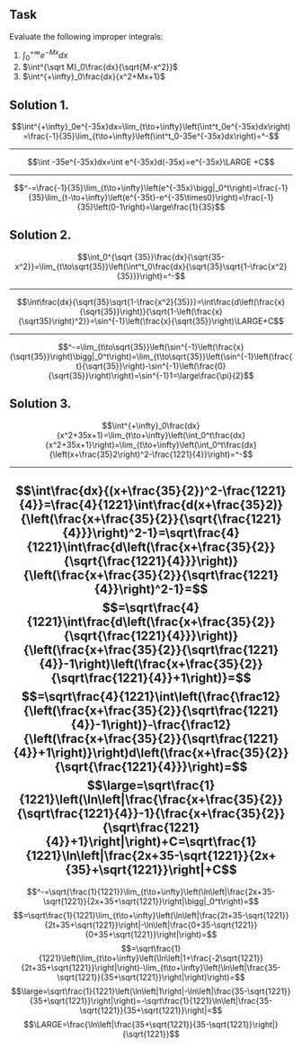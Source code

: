 ## Task
Evaluate the following improper integrals:
1. $\int^{+\infty}_0 e^{-Mx}dx$
2. $\int^{\sqrt M}_0\frac{dx}{\sqrt{M-x^2}}$
3. $\int^{+\infty}_0\frac{dx}{x^2+Mx+1}$
## Solution 1.
$$\int^{+\infty}_0e^{-35x}dx=\lim_{t\to+\infty}\left(\int^t_0e^{-35x}dx\right)=\frac{-1}{35}\lim_{t\to+\infty}\left(\int^t_0-35e^{-35x}dx\right)=^-$$

---
$$\int -35e^{-35x}dx=\int e^{-35x}d(-35x)=e^{-35x}\LARGE +C$$

---
$$^-=\frac{-1}{35}\lim_{t\to+\infty}\left(e^{-35x}\bigg|_0^t\right)=\frac{-1}{35}\lim_{t-\to+\infty}\left(e^{-35t}-e^{-35\times0}\right)=\frac{-1}{35}\left(0-1\right)=\large\frac{1}{35}$$
## Solution 2.
$$\int_0^{\sqrt {35}}\frac{dx}{\sqrt{35-x^2}}=\lim_{t\to\sqrt{35}}\left(\int^t_0\frac{dx}{\sqrt{35}\sqrt{1-\frac{x^2}{35}}}\right)=^-$$

---
$$\int\frac{dx}{\sqrt{35}\sqrt{1-\frac{x^2}{35}}}=\int\frac{d\left(\frac{x}{\sqrt{35}}\right)}{\sqrt{1-\left(\frac{x}{\sqrt35}\right)^2}}=\sin^{-1}\left(\frac{x}{\sqrt{35}}\right)\LARGE+C$$

---
$$^-=\lim_{t\to\sqrt{35}}\left(\sin^{-1}\left(\frac{x}{\sqrt{35}}\right)\bigg|_0^t\right)=\lim_{t\to\sqrt{35}}\left(\sin^{-1}\left(\frac{t}{\sqrt{35}}\right)-\sin^{-1}\left(\frac{0}{\sqrt{35}}\right)\right)=\sin^{-1}1=\large\frac{\pi}{2}$$
## Solution 3.
$$\int^{+\infty}_0\frac{dx}{x^2+35x+1}=\lim_{t\to+\infty}\left(\int_0^t\frac{dx}{x^2+35x+1}\right)=\lim_{t\to+\infty}\left(\int_0^t\frac{dx}{\left(x+\frac{35}2\right)^2-\frac{1221}{4}}\right)=^-$$

---
$$\int\frac{dx}{(x+\frac{35}{2})^2-\frac{1221}{4}}=\frac{4}{1221}\int\frac{d(x+\frac{35}2)}{\left(\frac{x+\frac{35}{2}}{\sqrt{\frac{1221}{4}}}\right)^2-1}=\sqrt\frac{4}{1221}\int\frac{d\left(\frac{x+\frac{35}{2}}{\sqrt{\frac{1221}{4}}}\right)}{\left(\frac{x+\frac{35}{2}}{\sqrt\frac{1221}{4}}\right)^2-1}=$$
$$=\sqrt\frac{4}{1221}\int\frac{d\left(\frac{x+\frac{35}{2}}{\sqrt{\frac{1221}{4}}}\right)}{\left(\frac{x+\frac{35}{2}}{\sqrt\frac{1221}{4}}-1\right)\left(\frac{x+\frac{35}{2}}{\sqrt\frac{1221}{4}}+1\right)}=$$$$=\sqrt\frac{4}{1221}\int\left(\frac{\frac12}{\left(\frac{x+\frac{35}{2}}{\sqrt\frac{1221}{4}}-1\right)}-\frac{\frac12}{\left(\frac{x+\frac{35}{2}}{\sqrt\frac{1221}{4}}+1\right)}\right)d\left(\frac{x+\frac{35}{2}}{\sqrt{\frac{1221}{4}}}\right)=$$
$$\large=\sqrt\frac{1}{1221}\left(\ln\left|\frac{\frac{x+\frac{35}{2}}{\sqrt\frac{1221}{4}}-1}{\frac{x+\frac{35}{2}}{\sqrt\frac{1221}{4}}+1}\right|\right)+C=\sqrt\frac{1}{1221}\ln\left|\frac{2x+35-\sqrt{1221}}{2x+{35}+\sqrt{1221}}\right|+C$$
---
$$^-=\sqrt{\frac{1}{1221}}\lim_{t\to+\infty}\left(\ln\left|\frac{2x+35-\sqrt{1221}}{2x+35+\sqrt{1221}}\right|\bigg|_0^t\right)=$$$$=\sqrt\frac{1}{1221}\lim_{t\to+\infty}\left(\ln\left|\frac{2t+35-\sqrt{1221}}{2t+35+\sqrt{1221}}\right|-\ln\left|\frac{0+35-\sqrt{1221}}{0+35+\sqrt{1221}}\right|\right)=$$
$$=\sqrt\frac{1}{1221}\left(\lim_{t\to+\infty}\left(\ln\left|1+\frac{-2\sqrt{1221}}{2t+35+\sqrt{1221}}\right|\right)-\lim_{t\to+\infty}\left(\ln\left|\frac{35-\sqrt{1221}}{35+\sqrt{1221}}\right|\right)\right)=$$
$$\large=\sqrt\frac{1}{1221}\left(\ln\left|1\right|-\ln\left|\frac{35-\sqrt{1221}}{35+\sqrt{1221}}\right|\right)=-\sqrt\frac{1}{1221}\ln\left|\frac{35-\sqrt{1221}}{35+\sqrt{1221}}\right|=$$
$$\LARGE=\frac{\ln\left|\frac{35+\sqrt{1221}}{35-\sqrt{1221}}\right|}{\sqrt{1221}}$$